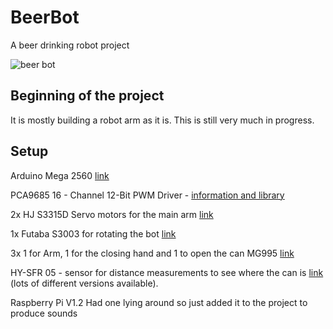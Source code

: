 # BeerBot
A beer drinking robot project

![beer bot](https://image.ibb.co/hKcGtR/24717386908_160561911c_z.jpg)

## Beginning of the project
It is mostly building a robot arm as it is. This is still very much in progress.

## Setup
Arduino Mega 2560 [link](https://www.arduino.cc/en/Main/arduinoBoardMega2560/)

PCA9685 16 - Channel 12-Bit PWM Driver - [information and library](https://www.adafruit.com/product/815)

2x HJ S3315D Servo motors for the main arm [link](https://www.ebay.co.uk/sch/i.html?_from=R40&_trksid=p2380057.m570.l1313.TR0.TRC0.H0.XS3315D.TRS0&_nkw=S3315D&_sacat=0)

1x Futaba S3003 for rotating the bot [link](https://www.ebay.co.uk/sch/i.html?_odkw=S3315D&_osacat=0&_from=R40&_trksid=p2045573.m570.l1313.TR0.TRC0.H0.XS3003.TRS0&_nkw=S3003&_sacat=0)

3x 1 for Arm, 1 for the closing hand and 1 to open the can MG995 [link](https://www.ebay.co.uk/sch/i.html?_odkw=S3003&_osacat=0&_from=R40&_trksid=p2045573.m570.l1313.TR2.TRC0.A0.H0.XMG995.TRS0&_nkw=MG995&_sacat=0)

HY-SFR 05 - sensor for distance measurements to see where the can is [link](https://www.ebay.co.uk/sch/i.html?_odkw=SFR05+arduino&_osacat=0&_from=R40&_trksid=p2045573.m570.l1313.TR0.TRC0.H0.Xultrasonic+arduino.TRS0&_nkw=ultrasonic+arduino&_sacat=0) (lots of different versions available).

Raspberry Pi V1.2 Had one lying around so just added it to the project to produce sounds

